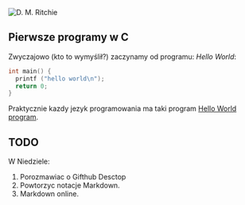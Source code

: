 ![D. M. Ritchie](http://pl.wikipedia.org/wiki/Hello_world)

## Pierwsze programy w C

Zwyczajowo (kto to wymyślił?) zaczynamy od programu:
*Hello World*:

```C
int main() {
  printf ("hello world\n");
  return 0;
}
```

Praktycznie kazdy jezyk programowania ma taki program [Hello World program][1].

## TODO

W Niedziele:

1. Porozmawiac o Gifthub Desctop
1. Powtorzyc notacje Markdown.
  1. Markdown online.


[1]:http://pl.wikipedia.org/wiki/Hello_world

